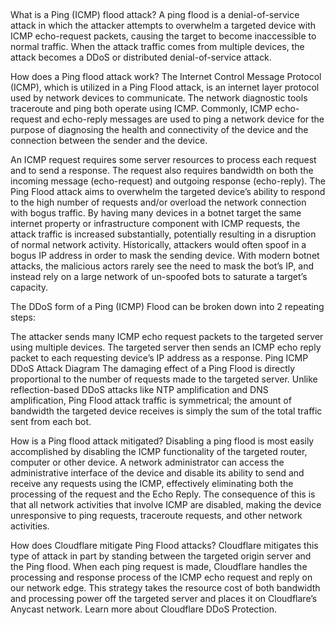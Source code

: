 ##

What is a Ping (ICMP) flood attack?
A ping flood is a denial-of-service attack in which the attacker attempts to overwhelm a targeted device with ICMP echo-request packets, causing the target to become inaccessible to normal traffic. When the attack traffic comes from multiple devices, the attack becomes a DDoS or distributed denial-of-service attack.

How does a Ping flood attack work?
The Internet Control Message Protocol (ICMP), which is utilized in a Ping Flood attack, is an internet layer protocol used by network devices to communicate. The network diagnostic tools traceroute and ping both operate using ICMP. Commonly, ICMP echo-request and echo-reply messages are used to ping a network device for the purpose of diagnosing the health and connectivity of the device and the connection between the sender and the device.

An ICMP request requires some server resources to process each request and to send a response. The request also requires bandwidth on both the incoming message (echo-request) and outgoing response (echo-reply). The Ping Flood attack aims to overwhelm the targeted device’s ability to respond to the high number of requests and/or overload the network connection with bogus traffic. By having many devices in a botnet target the same internet property or infrastructure component with ICMP requests, the attack traffic is increased substantially, potentially resulting in a disruption of normal network activity. Historically, attackers would often spoof in a bogus IP address in order to mask the sending device. With modern botnet attacks, the malicious actors rarely see the need to mask the bot’s IP, and instead rely on a large network of un-spoofed bots to saturate a target’s capacity.

The DDoS form of a Ping (ICMP) Flood can be broken down into 2 repeating steps:

The attacker sends many ICMP echo request packets to the targeted server using multiple devices.
The targeted server then sends an ICMP echo reply packet to each requesting device’s IP address as a response.
Ping ICMP DDoS Attack Diagram
The damaging effect of a Ping Flood is directly proportional to the number of requests made to the targeted server. Unlike reflection-based DDoS attacks like NTP amplification and DNS amplification, Ping Flood attack traffic is symmetrical; the amount of bandwidth the targeted device receives is simply the sum of the total traffic sent from each bot.

How is a Ping flood attack mitigated?
Disabling a ping flood is most easily accomplished by disabling the ICMP functionality of the targeted router, computer or other device. A network administrator can access the administrative interface of the device and disable its ability to send and receive any requests using the ICMP, effectively eliminating both the processing of the request and the Echo Reply. The consequence of this is that all network activities that involve ICMP are disabled, making the device unresponsive to ping requests, traceroute requests, and other network activities.

How does Cloudflare mitigate Ping Flood attacks?
Cloudflare mitigates this type of attack in part by standing between the targeted origin server and the Ping flood. When each ping request is made, Cloudflare handles the processing and response process of the ICMP echo request and reply on our network edge. This strategy takes the resource cost of both bandwidth and processing power off the targeted server and places it on Cloudflare’s Anycast network. Learn more about Cloudflare DDoS Protection.